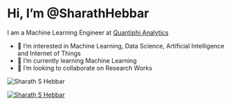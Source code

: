 # Hi, I’m @SharathHebbar

I am a Machine Learning Engineer at <a href="https://quantiphi.com/">Quantiphi Analytics</a>

- 👀 I’m interested in Machine Learning, Data Science, Artificial Intelligence and Internet of Things
- 🌱 I’m currently learning Machine Learning
- 💞️ I’m looking to collaborate on Research Works

<p align="left"> <img src="https://komarev.com/ghpvc/?username=SharathHebbar&label=Profile%20views&color=0e75b6&style=flat" alt="Sharath S Hebbar" /> </p>
<p align="left"> <a href="https://github.com/ryo-ma/github-profile-trophy"><img src="https://github-profile-trophy.vercel.app/?username=SharathHebbar" alt="Sharath S Hebbar" /></a> </p>

<!---
SharathHebbar/SharathHebbar is a ✨ special ✨ repository because its `README.md` (this file) appears on your GitHub profile.
You can click the Preview link to take a look at your changes.
--->
